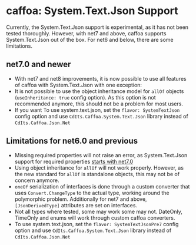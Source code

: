 # caffoa: System.Text.Json Support
Currently, the System.Text.Json support is experimental, as it has not been tested thoroughly. However, with net7 and above, caffoa supports System.Text.Json out of the box. For net6 and below, there are some limitations.
## net7.0 and newer
* With net7 and net8 improvements, it is now possible to use all features of caffoa with System.Text.Json with one exception:
* It is not possible to use the object inheritance model for `allOf` objects (`useInheritance: true` config option). As this option is not recommended anymore, this should not be a problem for most users.
* If you want To use system.text.json, set the `flavor: SystemTextJson` config option and use `CdIts.Caffoa.System.Text.Json` library instead of `CdIts.Caffoa.Json.Net`

## Limitations for net6.0 and previous
* Missing required properties will not raise an error, as System.Text.Json support for required properties [starts with net7.0](https://learn.microsoft.com/en-us/dotnet/standard/serialization/system-text-json/required-properties)
 * Using object inheritance for `allOf` will not work properly. However, as the new standard for `allOf` is standalone objects, this may not be of concern anymore.
* `oneOf` serialization of interfaces is done through a custom converter that uses `Convert.ChangeType` to the actual type, working around the polymorphic problem. Additionally for net7 and above, `[JsonDerivedType]` attributes are set on interfaces.
* Not all types where tested, some may work some may not. DateOnly, TimeOnly and enums will work through custom caffoa converters.
* To use system.text.json, set the `flavor: SystemTextJsonPre7` config option and use `CdIts.Caffoa.System.Text.Json` library instead of `CdIts.Caffoa.Json.Net`



